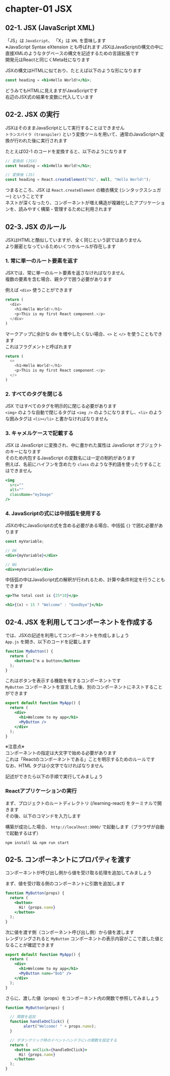# chapter-01 JSX


## 02-1. JSX (JavaScript XML)

「JS」は `JavaScript`、 「X」は `XML` を意味します  
※JavaScript Syntax eXtension とも呼ばれます
JSXはJavaScriptの構文の中に直接XMLのようなタグベースの構文を記述するための言語拡張です  
開発元はReactと同じくMeta社になります  

JSXの構文はHTMLに似ており、たとえば以下のような形になります

```jsx
const heading = <h1>Hello World!</h1>;
```

どうみてもHTMLに見えますがJavaScriptです  
右辺のJSX式の結果を変数に代入しています  


## 02-2. JSX の実行

JSXはそのままJavaScriptとして実行することはできません  
`トランスパイラ (transpiler)` という変換ツールを用いて、通常のJavaScriptへ変換が行われた後に実行されます  

たとえば02-1 のコードを変換すると、以下のようになります  

```jsx
// 変換前 (JSX)
const heading = <h1>Hello World!</h1>;
```
```js
// 変換後 (JS)
const heading = React.createElement("h1", null, "Hello World!");
```

つまるところ、JSX は `React.createElement` の糖衣構文 (シンタックスシュガー) ということです  
ネストが深くなったり、コンポーネントが増え構造が複雑化したアプリケーションを、読みやすく構築・管理するために利用されます  


## 02-3. JSX のルール

JSXはHTMLと酷似していますが、全く同じという訳ではありません  
より厳密となっているためいくつかルールが存在します


### 1. 常に単一のルート要素を返す

JSXでは、常に単一のルート要素を返さなければなりません  
複数の要素を含む場合、親タグで囲う必要があります  

例えば `<div>` 使うことができます

```js
return (
  <div>
    <h1>Hello World!</h1>
    <p>This is my first React component.</p>
  </div>
)
```

マークアップに余計な div を増やしたくない場合、`<>` と `</>` を使うこともできます  
これはフラグメントと呼ばれます

```js
return (
  <>
    <h1>Hello World!</h1>
    <p>This is my first React component.</p>
  </>
)
```

### 2. すべてのタグを閉じる

JSX ではすべてのタグを明示的に閉じる必要があります  
`<img>` のような自動で閉じるタグは `<img />` のようになりますし、`<li>` のような囲みタグは `<li></li>` と書かなければなりません  

### 3. キャメルケースで記載する 

JSX は JavaScript に変換され、中に書かれた属性は JavaScript オブジェクトのキーになります  
そのため内包するJavaScript の変数名には一定の制約があります  
例えば、名前にハイフンを含めたり `class` のような予約語を使ったりすることはできません  

```jsx
<img
  src=""
  alt=""
  className="myImage"
/>
```

### 4. JavaScriptの式には中括弧を使用する

JSXの中にJavaScriptの式を含める必要がある場合、中括弧 `{}` で囲む必要があります

```jsx
const myVariable;

// OK
<div>{myVariable}</div>

// NG
<div>myVariable</div>
```

中括弧の中はJavaScript式の解釈が行われるため、計算や条件判定を行うこともできます

```jsx
<p>The total cost is {25*10}</p>

<h1>{(x) < 15 ? "Welcome" : "Goodbye"}</h1>
```

## 02-4. JSX を利用してコンポーネントを作成する

では、JSXの記述を利用してコンポーネントを作成しましょう  
`App.js` を開き、以下のコードを記載します

```jsx
function MyButton() {
  return (
    <button>I'm a button</button>
  );
}
```

これはボタンを表示する機能を有するコンポーネントです  
`MyButton` コンポーネントを宣言した後、別のコンポーネントにネストすることができます  

```jsx
export default function MyApp() {
  return (
    <div>
      <h1>Welcome to my app</h1>
      <MyButton />
    </div>
  );
}
```

※注意点※  
コンポーネントの指定は大文字で始める必要があります  
これは「Reactのコンポーネントである」ことを明示するためのルールです  
なお、HTML タグは小文字でなければなりません  

記述ができたら以下の手順で実行してみましょう

### Reactアプリケーションの実行

まず、プロジェクトのルートディレクトリ (/learning-react) をターミナルで開きます  
その後、以下のコマンドを入力します  

構築が成功した場合、 `http://localhost:3000/` で起動します（ブラウザが自動で起動するはず）

```
npm install && npm run start
```


## 02-5. コンポーネントにプロパティを渡す

コンポーネントが呼び出し側から値を受け取る処理を追加してみましょう  

まず、値を受け取る側のコンポーネントに引数を追加します
```jsx
function MyButton(props) {
  return (
    <button>
      Hi! {props.name}
    </button>
  );
}
```

次に値を渡す側（コンポーネント呼び出し側）から値を渡します  
レンダリングされると `MyButton` コンポーネントの表示内容がここで渡した値となることが確認できます  

```jsx
export default function MyApp() {
  return (
    <div>
      <h1>Welcome to my app</h1>
      <MyButton name="Bob" />
    </div>
  );
}
```

さらに、渡した値（props）をコンポーネント内の関数で参照してみましょう  

```jsx
function MyButton(props) {

  // 関数を追加
  function handleOnClick() {
        alert("Welcome! " + props.name);
  }

  // ボタンクリック時のイベントハンドラに↑の関数を設定する
  return (
    <button onClick={handleOnClick}>
      Hi! {props.name}
    </button>
  );
}
```